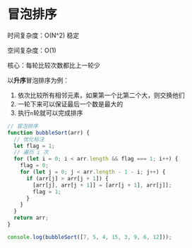 # 冒泡排序

时间复杂度：O(N^2) 稳定

空间复杂度：O(1)

核心：每轮比较次数都比上一轮少

以**升序**冒泡排序为例：

1. 依次比较所有相邻元素，如果第一个比第二个大，则交换他们
2. 一轮下来可以保证最后一个数是最大的
3. 执行`n`轮就可以完成排序

```js
// 冒泡排序
function bubbleSort(arr) {
  // 优化标注
  let flag = 1;
  // 遍历 i 次
  for (let i = 0; i < arr.length && flag === 1; i++) {
    flag = 0;
    for (let j = 0; j < arr.length - 1 - i; j++) {
      if (arr[j] > arr[j + 1]) {
        [arr[j], arr[j + 1]] = [arr[j + 1], arr[j]];
        flag = 1;
      }
    }
  }
  return arr;
}

console.log(bubbleSort([7, 5, 4, 15, 3, 9, 6, 12]));
```
